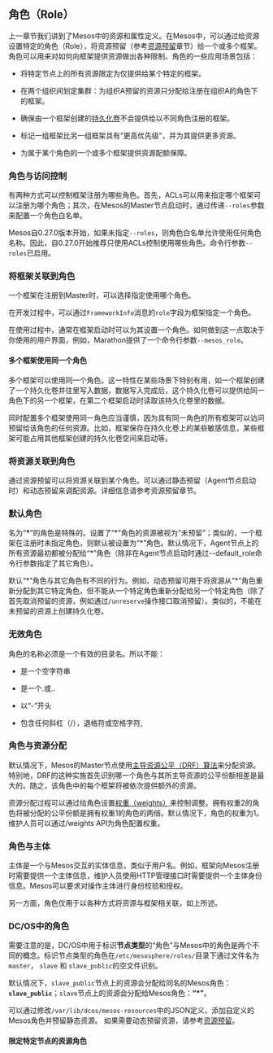## 角色（Role）

上一章节我们讲到了Mesos中的资源和属性定义。在Mesos中，可以通过给资源设置特定的角色（Role），将资源预留（参考[资源预留](/dcos-mesos-reservation.md)章节）给一个或多个框架。角色可以用来对如何向框架提供资源做出各种限制。角色的一些应用场景包括：

* 将特定节点上的所有资源限定为仅提供给某个特定的框架。

* 在两个组织间划定集群：为组织A预留的资源只分配给注册在组织A的角色下的框架。

* 确保由一个框架创建的[持久化卷](/dcos-storage-persistent-volume.md)不会提供给以不同角色注册的框架。

* 标记一组框架比另一组框架具有“更高优先级”，并为其提供更多资源。

* 为属于某个角色的一个或多个框架提供资源配额保障。


### 角色与访问控制

有两种方式可以控制框架注册为哪些角色。首先，ACLs可以用来指定哪个框架可以注册为哪个角色；其次，在Mesos的Master节点启动时，通过传递`--roles`参数来配置一个角色白名单。

Mesos自0.27.0版本开始，如果未指定`--roles`，则角色白名单允许使用任何角色名称。因此，自0.27.0开始推荐只使用ACLs控制使用哪些角色。命令行参数`--roles`已启用。

### 将框架关联到角色

一个框架在注册到Master时，可以选择指定使用哪个角色。

在开发过程中，可以通过`FrameworkInfo`消息的`role`字段为框架指定一个角色。

在使用过程中，通常在框架启动时可以为其设置一个角色。如何做到这一点取决于你使用的用户界面，例如，Marathon提供了一个命令行参数`--mesos_role`。

#### 多个框架使用同一个角色

多个框架可以使用同一个角色。这一特性在某些场景下特别有用，如一个框架创建了一个持久化卷并往里写入数据，数据写入完成后，这个持久化卷可以提供给同一角色下的另一个框架，在第二个框架启动时读取该持久化卷里的数据。

同时配置多个框架使用同一角色应当谨慎，因为具有同一角色的所有框架可以访问预留给该角色的任何资源。比如，框架保存在持久化卷上的某些敏感信息，某些框架可能占用其他框架创建的持久化卷空间来启动等。

### 将资源关联到角色

通过资源预留可以将资源关联到某个角色。可以通过静态预留（Agent节点启动时）和动态预留来调配资源。详细信息请参考资源预留章节。

### 默认角色

名为“**\***”的角色是特殊的。设置了“\*”角色的资源被视为“未预留”；类似的，一个框架在注册时未指定角色，则默认被设置为“\*”角色。默认情况下，Agent节点上的所有资源最初都被分配给“\*”角色（除非在Agent节点启动时通过--default\_role命令行参数指定了其它角色）。

默认“\*”角色与其它角色有不同的行为。例如，动态预留可用于将资源从“\*”角色重新分配到其它特定角色，但不能从一个特定角色重新分配给另一个特定角色（除了首先取消预留的资源，例如通过`/unreserve`操作接口取消预留）。类似的，不能在未预留的资源上创建持久化卷。

### 无效角色

角色的名称必须是一个有效的目录名。所以不能：

* 是一个空字符串

* 是一个.或..

* 以“-”开头

* 包含任何斜杠（/），退格符或空格字符,


### 角色与资源分配

默认情况下，Mesos的Master节点使用[主导资源公平（DRF）算法](/dcos-mesos-resources-drf.md)来分配资源。特别地，DRF的这种实施首先识别哪一个角色与其所主导资源的公平份额相差是最大的。随之，该角色中的每个框架将被依次提供额外的资源。

资源分配过程可以通过给角色设置[权重（weights）](/dcos-mesos-weights.md)来控制调整。拥有权重2的角色将被分配的公平份额是拥有权重1的角色的两倍。默认情况下，角色的权重为1。维护人员可以通过\/weights API为角色配置权重。

### 角色与主体

主体是一个与Mesos交互的实体信息，类似于用户名。例如，框架向Mesos注册时需要提供一个主体信息，维护人员使用HTTP管理接口时需要提供一个主体身份信息。Mesos可以要求对操作主体进行身份校验和授权。

另一方面，角色仅用于以各种方式将资源与框架相关联，如上所述。

### DC/OS中的角色

需要注意的是，DC/OS中用于标识**节点类型**的“角色”与Mesos中的角色是两个不同的概念。标识节点类型的角色在`/etc/mesosphere/roles/`目录下通过文件名为`master`， `slave` 和 `slave_public`的空文件识别。

默认情况下，`slave_public`节点上的资源会分配给同名的Mesos角色：**`slave_public`**；`slave`节点上的资源会分配给Mesos角色：**“*”**。

可以通过修改`/var/lib/dcos/mesos-resources`中的JSON定义，添加自定义的Mesos角色并预留静态资源。 如果需要动态预留资源，请参考[资源预留](/dcos-mesos-reservation.md)。

#### 限定特定节点的资源角色
